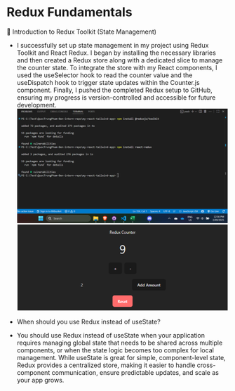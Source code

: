# Redux Fundamentals

📌 Introduction to Redux Toolkit (State Management)

- I successfully set up state management in my project using Redux Toolkit and
  React Redux. I began by installing the necessary libraries and then created a
  Redux store along with a dedicated slice to manage the counter state. To
  integrate the store with my React components, I used the useSelector hook to
  read the counter value and the useDispatch hook to trigger state updates
  within the Counter.js component. Finally, I pushed the completed Redux setup
  to GitHub, ensuring my progress is version-controlled and accessible for
  future development.
  ![Installation of Redux Toolkit and React Redux](InstalledReduxToolkitandReactRedux.png)
  ![Redux Counter Interface](ReduxCounter.png)

- When should you use Redux instead of useState?

- You should use Redux instead of useState when your application requires
  managing global state that needs to be shared across multiple components, or
  when the state logic becomes too complex for local management. While useState
  is great for simple, component-level state, Redux provides a centralized
  store, making it easier to handle cross-component communication, ensure
  predictable updates, and scale as your app grows.

